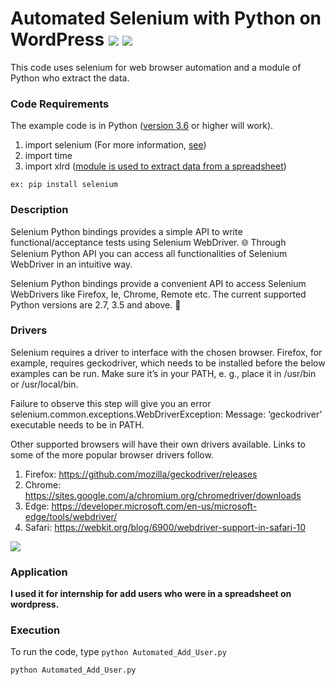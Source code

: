 # Automated Selenium with Python on WordPress [![](https://img.shields.io/github/license/sourcerer-io/hall-of-fame.svg?colorB=ff0000)](https://github.com/julientoucoula17/AutomatedSelenium-Python-WordPress/blob/master/LICENSE) [![](https://img.shields.io/badge/Toucoula-Julien-brightgreen.svg?colorB=ff0000)](https://www.linkedin.com/in/julien-t-870b7613a)

This code uses selenium for web browser automation and a module of Python who extract the data.

### Code Requirements
The example code is in Python ([version 3.6](https://www.python.org/downloads/release/python-362/) or higher will work). 
1) import selenium (For more information, [see](https://selenium-python.readthedocs.io/installation.html#introduction))
2) import time
3) import xlrd ([module is used to extract data from a spreadsheet](https://www.geeksforgeeks.org/reading-excel-file-using-python/))

```
ex: pip install selenium
```
### Description

Selenium Python bindings provides a simple API to write functional/acceptance tests using Selenium WebDriver. 🌐 Through Selenium Python API you can access all functionalities of Selenium WebDriver in an intuitive way.

Selenium Python bindings provide a convenient API to access Selenium WebDrivers like Firefox, Ie, Chrome, Remote etc. The current supported Python versions are 2.7, 3.5 and above. 💫

### Drivers
Selenium requires a driver to interface with the chosen browser. Firefox, for example, requires geckodriver, which needs to be installed before the below examples can be run. Make sure it’s in your PATH, e. g., place it in /usr/bin or /usr/local/bin.

Failure to observe this step will give you an error selenium.common.exceptions.WebDriverException: Message: ‘geckodriver’ executable needs to be in PATH.

Other supported browsers will have their own drivers available. Links to some of the more popular browser drivers follow.

1) Firefox: 	https://github.com/mozilla/geckodriver/releases
2) Chrome: 	https://sites.google.com/a/chromium.org/chromedriver/downloads
3) Edge: 	https://developer.microsoft.com/en-us/microsoft-edge/tools/webdriver/
4) Safari: 	https://webkit.org/blog/6900/webdriver-support-in-safari-10


<img src="Automated-Selenium.gif">


### Application

<b> I used it  for internship for add users who were in a spreadsheet on wordpress. </b>

### Execution
To run the code, type `python Automated_Add_User.py`

```
python Automated_Add_User.py
```

